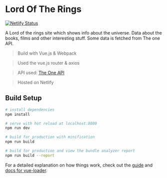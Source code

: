 # Lord Of The Rings

[![Netlify Status](https://api.netlify.com/api/v1/badges/8f56e2fc-97ce-4a06-b89d-8c41dd18aa47/deploy-status)](https://app.netlify.com/sites/lord-of-the-rings/deploys)

A Lord of the rings site which shows info about the universe.
Data about the books, films and other interesting stuff. 
Some data is fetched from The one API.

> Build with Vue.js & Webpack

> Used the vue.js router & axios

> API used: [The One API](https://the-one-api.dev/)

> Hosted on Netlify

## Build Setup

``` bash
# install dependencies
npm install

# serve with hot reload at localhost:8080
npm run dev

# build for production with minification
npm run build

# build for production and view the bundle analyzer report
npm run build --report
```

For a detailed explanation on how things work, check out the [guide](http://vuejs-templates.github.io/webpack/) and [docs for vue-loader](http://vuejs.github.io/vue-loader).
